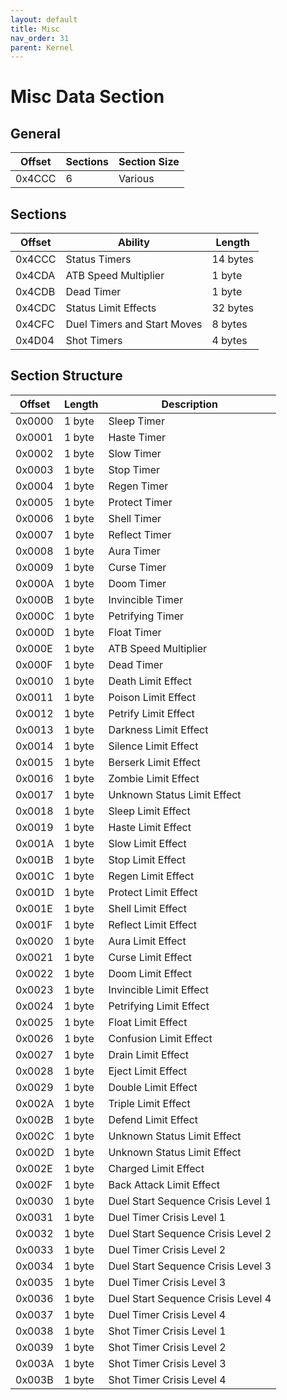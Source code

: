 ```yaml
---
layout: default
title: Misc
nav_order: 31
parent: Kernel
---
```


# Misc Data Section

## General

| Offset | Sections | Section Size |
|--------|----------|--------------|
| 0x4CCC | 6        | Various      |


## Sections

| Offset | Ability                     | Length   |
|--------|-----------------------------|----------|
| 0x4CCC | Status Timers               | 14 bytes |
| 0x4CDA | ATB Speed Multiplier        | 1 byte   |
| 0x4CDB | Dead Timer                  | 1 byte   |
| 0x4CDC | Status Limit Effects        | 32 bytes |
| 0x4CFC | Duel Timers and Start Moves | 8 bytes  |
| 0x4D04 | Shot Timers                 | 4 bytes  |


## Section Structure

| Offset | Length | Description                        |
|--------|--------|------------------------------------|
| 0x0000 | 1 byte | Sleep Timer                        |
| 0x0001 | 1 byte | Haste Timer                        |
| 0x0002 | 1 byte | Slow  Timer                        |
| 0x0003 | 1 byte | Stop Timer                         |
| 0x0004 | 1 byte | Regen Timer                        |
| 0x0005 | 1 byte | Protect Timer                      |
| 0x0006 | 1 byte | Shell Timer                        |
| 0x0007 | 1 byte | Reflect Timer                      |
| 0x0008 | 1 byte | Aura Timer                         |
| 0x0009 | 1 byte | Curse Timer                        |
| 0x000A | 1 byte | Doom Timer                         |
| 0x000B | 1 byte | Invincible Timer                   |
| 0x000C | 1 byte | Petrifying Timer                   |
| 0x000D | 1 byte | Float Timer                        |
| 0x000E | 1 byte | ATB Speed Multiplier               |
| 0x000F | 1 byte | Dead Timer                         |
| 0x0010 | 1 byte | Death Limit Effect                 |
| 0x0011 | 1 byte | Poison Limit Effect                |
| 0x0012 | 1 byte | Petrify Limit Effect               |
| 0x0013 | 1 byte | Darkness Limit Effect              |
| 0x0014 | 1 byte | Silence Limit Effect               |
| 0x0015 | 1 byte | Berserk Limit Effect               |
| 0x0016 | 1 byte | Zombie Limit Effect                |
| 0x0017 | 1 byte | Unknown Status Limit Effect        |
| 0x0018 | 1 byte | Sleep Limit Effect                 |
| 0x0019 | 1 byte | Haste Limit Effect                 |
| 0x001A | 1 byte | Slow Limit Effect                  |
| 0x001B | 1 byte | Stop Limit Effect                  |
| 0x001C | 1 byte | Regen Limit Effect                 |
| 0x001D | 1 byte | Protect Limit Effect               |
| 0x001E | 1 byte | Shell Limit Effect                 |
| 0x001F | 1 byte | Reflect Limit Effect               |
| 0x0020 | 1 byte | Aura Limit Effect                  |
| 0x0021 | 1 byte | Curse Limit Effect                 |
| 0x0022 | 1 byte | Doom Limit Effect                  |
| 0x0023 | 1 byte | Invincible Limit Effect            |
| 0x0024 | 1 byte | Petrifying Limit Effect            |
| 0x0025 | 1 byte | Float Limit Effect                 |
| 0x0026 | 1 byte | Confusion Limit Effect             |
| 0x0027 | 1 byte | Drain Limit Effect                 |
| 0x0028 | 1 byte | Eject Limit Effect                 |
| 0x0029 | 1 byte | Double Limit Effect                |
| 0x002A | 1 byte | Triple Limit Effect                |
| 0x002B | 1 byte | Defend Limit Effect                |
| 0x002C | 1 byte | Unknown Status Limit Effect        |
| 0x002D | 1 byte | Unknown Status Limit Effect        |
| 0x002E | 1 byte | Charged Limit Effect               |
| 0x002F | 1 byte | Back Attack Limit Effect           |
| 0x0030 | 1 byte | Duel Start Sequence Crisis Level 1 |
| 0x0031 | 1 byte | Duel Timer Crisis Level 1          |
| 0x0032 | 1 byte | Duel Start Sequence Crisis Level 2 |
| 0x0033 | 1 byte | Duel Timer Crisis Level 2          |
| 0x0034 | 1 byte | Duel Start Sequence Crisis Level 3 |
| 0x0035 | 1 byte | Duel Timer Crisis Level 3          |
| 0x0036 | 1 byte | Duel Start Sequence Crisis Level 4 |
| 0x0037 | 1 byte | Duel Timer Crisis Level 4          |
| 0x0038 | 1 byte | Shot Timer Crisis Level 1          |
| 0x0039 | 1 byte | Shot Timer Crisis Level 2          |
| 0x003A | 1 byte | Shot Timer Crisis Level 3          |
| 0x003B | 1 byte | Shot Timer Crisis Level 4          |